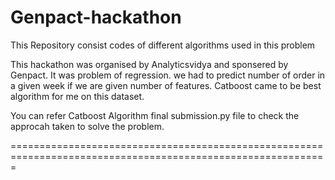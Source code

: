 # Genpact-hackathon
This Repository consist codes of different algorithms used in this problem

This hackathon was organised by Analyticsvidya and sponsered by Genpact.
It was problem of regression.
we had to predict number of order in a given week if we are given number of features.
Catboost came to be best algorithm for me on this dataset.

You can refer Catboost Algorithm final submission.py file to check the approcah taken to solve the problem.

=============================================================================================================
